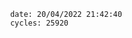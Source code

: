 

                date: 20/04/2022 21:42:40
                cycles: 25920

                         